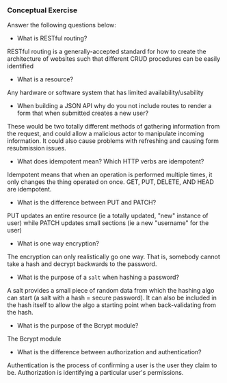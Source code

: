 ### Conceptual Exercise

Answer the following questions below:

- What is RESTful routing?

RESTful routing is a generally-accepted standard for how to create the architecture of websites such that different CRUD procedures can be easily identified

- What is a resource?

Any hardware or software system that has limited availability/usability

- When building a JSON API why do you not include routes to render a form that when submitted creates a new user?

These would be two totally different methods of gathering information from the request, and could allow a malicious actor to manipulate incoming information. It could also cause problems with refreshing and causing form resubmission issues.

- What does idempotent mean? Which HTTP verbs are idempotent?

Idempotent means that when an operation is performed multiple times, it only changes the thing operated on once. GET, PUT, DELETE, AND HEAD are idempotent.

- What is the difference between PUT and PATCH?

PUT updates an entire resource (ie a totally updated, "new" instance of user) while PATCH updates small sections (ie a new "username" for the user)

- What is one way encryption?

The encryption can only realistically go one way. That is, somebody cannot take a hash and decrypt backwards to the password.

- What is the purpose of a `salt` when hashing a password?

A salt provides a small piece of random data from which the hashing algo can start (a salt with a hash = secure password). It can also be included in the hash itself to allow the algo a starting point when back-validating from the hash.

- What is the purpose of the Bcrypt module?

The Bcrypt module 

- What is the difference between authorization and authentication?

Authentication is the process of confirming a user is the user they claim to be. Authorization is identifying a particular user's permissions.

